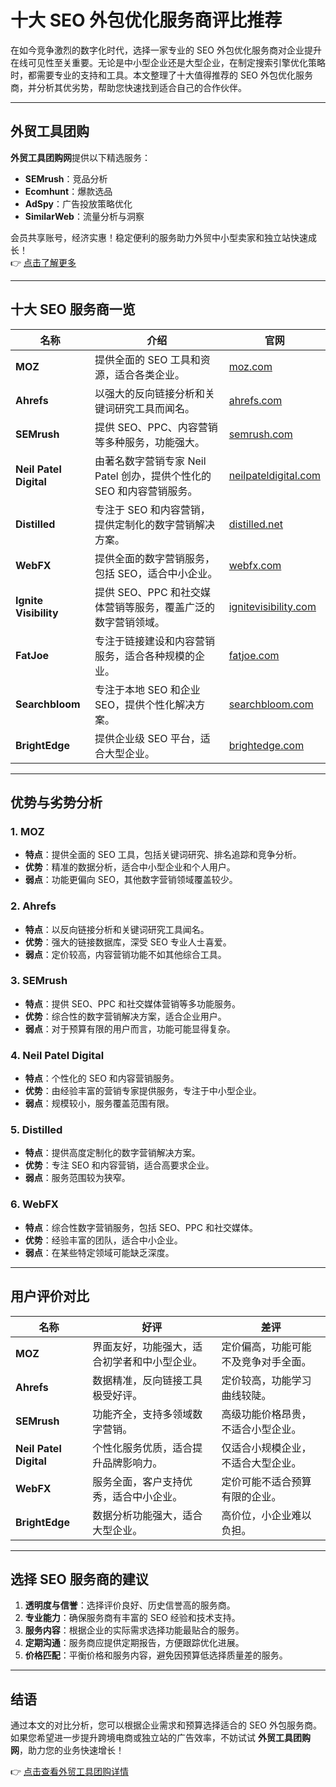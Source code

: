 # 十大 SEO 外包优化服务商评比推荐


在如今竞争激烈的数字化时代，选择一家专业的 SEO 外包优化服务商对企业提升在线可见性至关重要。无论是中小型企业还是大型企业，在制定搜索引擎优化策略时，都需要专业的支持和工具。本文整理了十大值得推荐的 SEO 外包优化服务商，并分析其优劣势，帮助您快速找到适合自己的合作伙伴。

---

## 外贸工具团购

**外贸工具团购网**提供以下精选服务：  
- **SEMrush**：竞品分析  
- **Ecomhunt**：爆款选品  
- **AdSpy**：广告投放策略优化  
- **SimilarWeb**：流量分析与洞察  

会员共享账号，经济实惠！稳定便利的服务助力外贸中小型卖家和独立站快速成长！  
👉 [点击了解更多](https://bit.ly/waimao518)

---

## 十大 SEO 服务商一览

| 名称                  | 介绍                                                                                     | 官网                           |
|-----------------------|------------------------------------------------------------------------------------------|--------------------------------|
| **MOZ**              | 提供全面的 SEO 工具和资源，适合各类企业。                                                | [moz.com](https://moz.com/)   |
| **Ahrefs**           | 以强大的反向链接分析和关键词研究工具而闻名。                                            | [ahrefs.com](https://ahrefs.com/) |
| **SEMrush**          | 提供 SEO、PPC、内容营销等多种服务，功能强大。                                            | [semrush.com](https://semrush.com/) |
| **Neil Patel Digital** | 由著名数字营销专家 Neil Patel 创办，提供个性化的 SEO 和内容营销服务。                     | [neilpateldigital.com](https://neilpateldigital.com/) |
| **Distilled**         | 专注于 SEO 和内容营销，提供定制化的数字营销解决方案。                                    | [distilled.net](https://www.distilled.net/) |
| **WebFX**            | 提供全面的数字营销服务，包括 SEO，适合中小企业。                                         | [webfx.com](https://www.webfx.com/) |
| **Ignite Visibility** | 提供 SEO、PPC 和社交媒体营销等服务，覆盖广泛的数字营销领域。                             | [ignitevisibility.com](https://ignitevisibility.com/) |
| **FatJoe**           | 专注于链接建设和内容营销服务，适合各种规模的企业。                                       | [fatjoe.com](https://fatjoe.com/) |
| **Searchbloom**      | 专注于本地 SEO 和企业 SEO，提供个性化解决方案。                                         | [searchbloom.com](https://www.searchbloom.com/) |
| **BrightEdge**       | 提供企业级 SEO 平台，适合大型企业。                                                      | [brightedge.com](https://www.brightedge.com/) |

---

## 优势与劣势分析

### 1. **MOZ**
- **特点**：提供全面的 SEO 工具，包括关键词研究、排名追踪和竞争分析。
- **优势**：精准的数据分析，适合中小型企业和个人用户。
- **弱点**：功能更偏向 SEO，其他数字营销领域覆盖较少。

### 2. **Ahrefs**
- **特点**：以反向链接分析和关键词研究工具闻名。
- **优势**：强大的链接数据库，深受 SEO 专业人士喜爱。
- **弱点**：定价较高，内容营销功能不如其他综合工具。

### 3. **SEMrush**
- **特点**：提供 SEO、PPC 和社交媒体营销等多功能服务。
- **优势**：综合性的数字营销解决方案，适合企业用户。
- **弱点**：对于预算有限的用户而言，功能可能显得复杂。

### 4. **Neil Patel Digital**
- **特点**：个性化的 SEO 和内容营销服务。
- **优势**：由经验丰富的营销专家提供服务，专注于中小型企业。
- **弱点**：规模较小，服务覆盖范围有限。

### 5. **Distilled**
- **特点**：提供高度定制化的数字营销解决方案。
- **优势**：专注 SEO 和内容营销，适合高要求企业。
- **弱点**：服务范围较为狭窄。

### 6. **WebFX**
- **特点**：综合性数字营销服务，包括 SEO、PPC 和社交媒体。
- **优势**：经验丰富的团队，适合中小企业。
- **弱点**：在某些特定领域可能缺乏深度。

---

## 用户评价对比

| 名称                  | 好评                                                                                     | 差评                                                                                     |
|-----------------------|------------------------------------------------------------------------------------------|------------------------------------------------------------------------------------------|
| **MOZ**              | 界面友好，功能强大，适合初学者和中小型企业。                                            | 定价偏高，功能可能不及竞争对手全面。                                                    |
| **Ahrefs**           | 数据精准，反向链接工具极受好评。                                                        | 定价较高，功能学习曲线较陡。                                                            |
| **SEMrush**          | 功能齐全，支持多领域数字营销。                                                          | 高级功能价格昂贵，不适合小型企业。                                                      |
| **Neil Patel Digital** | 个性化服务优质，适合提升品牌影响力。                                                   | 仅适合小规模企业，不适合大型企业。                                                      |
| **WebFX**            | 服务全面，客户支持优秀，适合中小企业。                                                  | 定价可能不适合预算有限的企业。                                                          |
| **BrightEdge**       | 数据分析功能强大，适合大型企业。                                                        | 高价位，小企业难以负担。                                                                |

---

## 选择 SEO 服务商的建议

1. **透明度与信誉**：选择评价良好、历史信誉高的服务商。
2. **专业能力**：确保服务商有丰富的 SEO 经验和技术支持。
3. **服务内容**：根据企业的实际需求选择功能最贴合的服务。
4. **定期沟通**：服务商应提供定期报告，方便跟踪优化进展。
5. **价格匹配**：平衡价格和服务内容，避免因预算低选择质量差的服务。

---

## 结语

通过本文的对比分析，您可以根据企业需求和预算选择适合的 SEO 外包服务商。如果您希望进一步提升跨境电商或独立站的广告效率，不妨试试 **外贸工具团购网**，助力您的业务快速增长！

👉 [点击查看外贸工具团购详情](https://bit.ly/waimao518)
